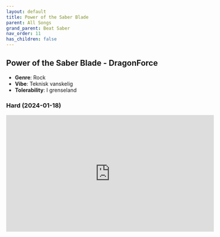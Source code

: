 ```yaml
---
layout: default
title: Power of the Saber Blade
parent: All Songs
grand_parent: Beat Saber
nav_order: 11
has_children: false
---
```


## Power of the Saber Blade - DragonForce
- **Genre**: Rock
- **Vibe**: Teknisk vanskelig
- **Tolerability**: I grenseland


### Hard (2024-01-18)

<iframe width="560" height="315" src="https://www.youtube.com/embed/piz0Z6XNSNQ?si=kK4lrMARYXlzzrIM" title="YouTube video player" frameborder="0" allow="accelerometer; autoplay; clipboard-write; encrypted-media; gyroscope; picture-in-picture; web-share" allowfullscreen></iframe>

